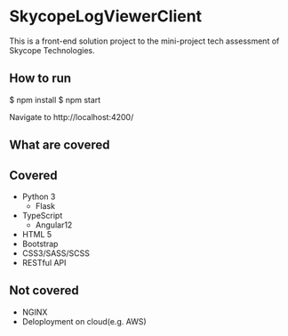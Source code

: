 # SkycopeLogViewerClient

This is a front-end solution project to the mini-project tech assessment of Skycope Technologies.

## How to run

$ npm install
$ npm start

Navigate to http://localhost:4200/

## What are covered
## Covered
- Python 3
    - Flask
- TypeScript
    - Angular12
- HTML 5
- Bootstrap
- CSS3/SASS/SCSS
- RESTful API

## Not covered

- NGINX
- Deloployment on cloud(e.g. AWS)
